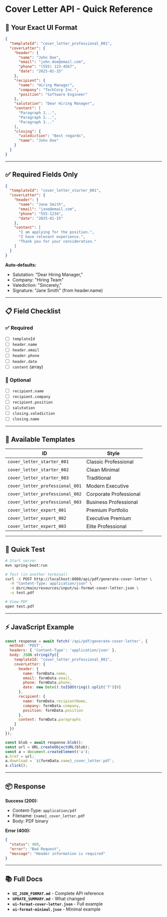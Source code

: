 # Cover Letter API - Quick Reference

## 🚀 Your Exact UI Format

```json
{
  "templateId": "cover_letter_professional_001",
  "coverLetter": {
    "header": {
      "name": "John Doe",
      "email": "john.doe@email.com",
      "phone": "(555) 123-4567",
      "date": "2025-01-15"
    },
    "recipient": {
      "name": "Hiring Manager",
      "company": "TechCorp Inc.",
      "position": "Software Engineer"
    },
    "salutation": "Dear Hiring Manager",
    "content": [
      "Paragraph 1...",
      "Paragraph 2...",
      "Paragraph 3..."
    ],
    "closing": {
      "valediction": "Best regards",
      "name": "John Doe"
    }
  }
}
```

---

## ✅ Required Fields Only

```json
{
  "templateId": "cover_letter_starter_001",
  "coverLetter": {
    "header": {
      "name": "Jane Smith",
      "email": "jane@email.com",
      "phone": "555-1234",
      "date": "2025-01-15"
    },
    "content": [
      "I am applying for the position.",
      "I have relevant experience.",
      "Thank you for your consideration."
    ]
  }
}
```

**Auto-defaults:**
- Salutation: "Dear Hiring Manager,"
- Company: "Hiring Team"
- Valediction: "Sincerely,"
- Signature: "Jane Smith" (from header.name)

---

## 📋 Field Checklist

### ✅ Required
- [ ] `templateId`
- [ ] `header.name`
- [ ] `header.email`
- [ ] `header.phone`
- [ ] `header.date`
- [ ] `content` (array)

### 🔧 Optional
- [ ] `recipient.name`
- [ ] `recipient.company`
- [ ] `recipient.position`
- [ ] `salutation`
- [ ] `closing.valediction`
- [ ] `closing.name`

---

## 🎨 Available Templates

| ID | Style |
|----|-------|
| `cover_letter_starter_001` | Classic Professional |
| `cover_letter_starter_002` | Clean Minimal |
| `cover_letter_starter_003` | Traditional |
| `cover_letter_professional_001` | Modern Executive |
| `cover_letter_professional_002` | Corporate Professional |
| `cover_letter_professional_003` | Business Professional |
| `cover_letter_expert_001` | Premium Portfolio |
| `cover_letter_expert_002` | Executive Premium |
| `cover_letter_expert_003` | Elite Professional |

---

## 🧪 Quick Test

```bash
# Start server
mvn spring-boot:run

# Test (in another terminal)
curl -X POST http://localhost:8080/api/pdf/generate-cover-letter \
  -H "Content-Type: application/json" \
  -d @src/main/resources/input/ui-format-cover-letter.json \
  -o test.pdf

# View PDF
open test.pdf
```

---

## ⚡ JavaScript Example

```javascript
const response = await fetch('/api/pdf/generate-cover-letter', {
  method: 'POST',
  headers: { 'Content-Type': 'application/json' },
  body: JSON.stringify({
    templateId: "cover_letter_professional_001",
    coverLetter: {
      header: {
        name: formData.name,
        email: formData.email,
        phone: formData.phone,
        date: new Date().toISOString().split('T')[0]
      },
      recipient: {
        name: formData.recipientName,
        company: formData.company,
        position: formData.position
      },
      content: formData.paragraphs
    }
  })
});

const blob = await response.blob();
const url = URL.createObjectURL(blob);
const a = document.createElement('a');
a.href = url;
a.download = `${formData.name}_cover_letter.pdf`;
a.click();
```

---

## 📦 Response

**Success (200):**
- Content-Type: `application/pdf`
- Filename: `{name}_cover_letter.pdf`
- Body: PDF binary

**Error (400):**
```json
{
  "status": 400,
  "error": "Bad Request",
  "message": "Header information is required"
}
```

---

## 📚 Full Docs

- **`UI_JSON_FORMAT.md`** - Complete API reference
- **`UPDATE_SUMMARY.md`** - What changed
- **`ui-format-cover-letter.json`** - Full example
- **`ui-format-minimal.json`** - Minimal example
